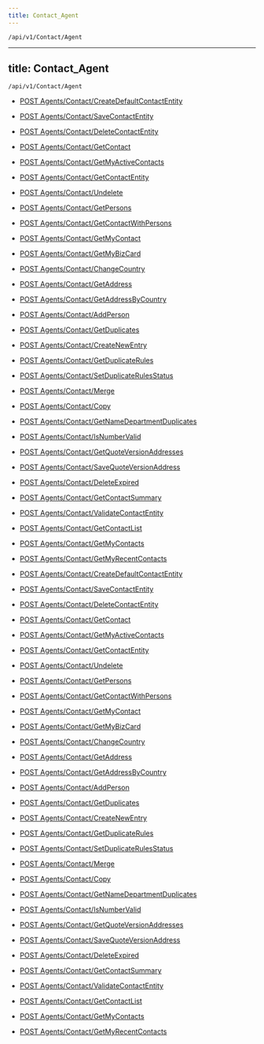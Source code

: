 ```yaml
---
title: Contact_Agent
---
```


```http
/api/v1/Contact/Agent
```

---
title: Contact_Agent
---

```http
/api/v1/Contact/Agent
```




* [POST Agents/Contact/CreateDefaultContactEntity](v1ContactAgent_CreateDefaultContactEntity.md)

* [POST Agents/Contact/SaveContactEntity](v1ContactAgent_SaveContactEntity.md)

* [POST Agents/Contact/DeleteContactEntity](v1ContactAgent_DeleteContactEntity.md)

* [POST Agents/Contact/GetContact](v1ContactAgent_GetContact.md)

* [POST Agents/Contact/GetMyActiveContacts](v1ContactAgent_GetMyActiveContacts.md)

* [POST Agents/Contact/GetContactEntity](v1ContactAgent_GetContactEntity.md)

* [POST Agents/Contact/Undelete](v1ContactAgent_Undelete.md)

* [POST Agents/Contact/GetPersons](v1ContactAgent_GetPersons.md)

* [POST Agents/Contact/GetContactWithPersons](v1ContactAgent_GetContactWithPersons.md)

* [POST Agents/Contact/GetMyContact](v1ContactAgent_GetMyContact.md)

* [POST Agents/Contact/GetMyBizCard](v1ContactAgent_GetMyBizCard.md)

* [POST Agents/Contact/ChangeCountry](v1ContactAgent_ChangeCountry.md)

* [POST Agents/Contact/GetAddress](v1ContactAgent_GetAddress.md)

* [POST Agents/Contact/GetAddressByCountry](v1ContactAgent_GetAddressByCountry.md)

* [POST Agents/Contact/AddPerson](v1ContactAgent_AddPerson.md)

* [POST Agents/Contact/GetDuplicates](v1ContactAgent_GetDuplicates.md)

* [POST Agents/Contact/CreateNewEntry](v1ContactAgent_CreateNewEntry.md)

* [POST Agents/Contact/GetDuplicateRules](v1ContactAgent_GetDuplicateRules.md)

* [POST Agents/Contact/SetDuplicateRulesStatus](v1ContactAgent_SetDuplicateRulesStatus.md)

* [POST Agents/Contact/Merge](v1ContactAgent_Merge.md)

* [POST Agents/Contact/Copy](v1ContactAgent_Copy.md)

* [POST Agents/Contact/GetNameDepartmentDuplicates](v1ContactAgent_GetNameDepartmentDuplicates.md)

* [POST Agents/Contact/IsNumberValid](v1ContactAgent_IsNumberValid.md)

* [POST Agents/Contact/GetQuoteVersionAddresses](v1ContactAgent_GetQuoteVersionAddresses.md)

* [POST Agents/Contact/SaveQuoteVersionAddress](v1ContactAgent_SaveQuoteVersionAddress.md)

* [POST Agents/Contact/DeleteExpired](v1ContactAgent_DeleteExpired.md)

* [POST Agents/Contact/GetContactSummary](v1ContactAgent_GetContactSummary.md)

* [POST Agents/Contact/ValidateContactEntity](v1ContactAgent_ValidateContactEntity.md)

* [POST Agents/Contact/GetContactList](v1ContactAgent_GetContactList.md)

* [POST Agents/Contact/GetMyContacts](v1ContactAgent_GetMyContacts.md)

* [POST Agents/Contact/GetMyRecentContacts](v1ContactAgent_GetMyRecentContacts.md)


* [POST Agents/Contact/CreateDefaultContactEntity](v1ContactAgent_CreateDefaultContactEntity.md)

* [POST Agents/Contact/SaveContactEntity](v1ContactAgent_SaveContactEntity.md)

* [POST Agents/Contact/DeleteContactEntity](v1ContactAgent_DeleteContactEntity.md)

* [POST Agents/Contact/GetContact](v1ContactAgent_GetContact.md)

* [POST Agents/Contact/GetMyActiveContacts](v1ContactAgent_GetMyActiveContacts.md)

* [POST Agents/Contact/GetContactEntity](v1ContactAgent_GetContactEntity.md)

* [POST Agents/Contact/Undelete](v1ContactAgent_Undelete.md)

* [POST Agents/Contact/GetPersons](v1ContactAgent_GetPersons.md)

* [POST Agents/Contact/GetContactWithPersons](v1ContactAgent_GetContactWithPersons.md)

* [POST Agents/Contact/GetMyContact](v1ContactAgent_GetMyContact.md)

* [POST Agents/Contact/GetMyBizCard](v1ContactAgent_GetMyBizCard.md)

* [POST Agents/Contact/ChangeCountry](v1ContactAgent_ChangeCountry.md)

* [POST Agents/Contact/GetAddress](v1ContactAgent_GetAddress.md)

* [POST Agents/Contact/GetAddressByCountry](v1ContactAgent_GetAddressByCountry.md)

* [POST Agents/Contact/AddPerson](v1ContactAgent_AddPerson.md)

* [POST Agents/Contact/GetDuplicates](v1ContactAgent_GetDuplicates.md)

* [POST Agents/Contact/CreateNewEntry](v1ContactAgent_CreateNewEntry.md)

* [POST Agents/Contact/GetDuplicateRules](v1ContactAgent_GetDuplicateRules.md)

* [POST Agents/Contact/SetDuplicateRulesStatus](v1ContactAgent_SetDuplicateRulesStatus.md)

* [POST Agents/Contact/Merge](v1ContactAgent_Merge.md)

* [POST Agents/Contact/Copy](v1ContactAgent_Copy.md)

* [POST Agents/Contact/GetNameDepartmentDuplicates](v1ContactAgent_GetNameDepartmentDuplicates.md)

* [POST Agents/Contact/IsNumberValid](v1ContactAgent_IsNumberValid.md)

* [POST Agents/Contact/GetQuoteVersionAddresses](v1ContactAgent_GetQuoteVersionAddresses.md)

* [POST Agents/Contact/SaveQuoteVersionAddress](v1ContactAgent_SaveQuoteVersionAddress.md)

* [POST Agents/Contact/DeleteExpired](v1ContactAgent_DeleteExpired.md)

* [POST Agents/Contact/GetContactSummary](v1ContactAgent_GetContactSummary.md)

* [POST Agents/Contact/ValidateContactEntity](v1ContactAgent_ValidateContactEntity.md)

* [POST Agents/Contact/GetContactList](v1ContactAgent_GetContactList.md)

* [POST Agents/Contact/GetMyContacts](v1ContactAgent_GetMyContacts.md)

* [POST Agents/Contact/GetMyRecentContacts](v1ContactAgent_GetMyRecentContacts.md)